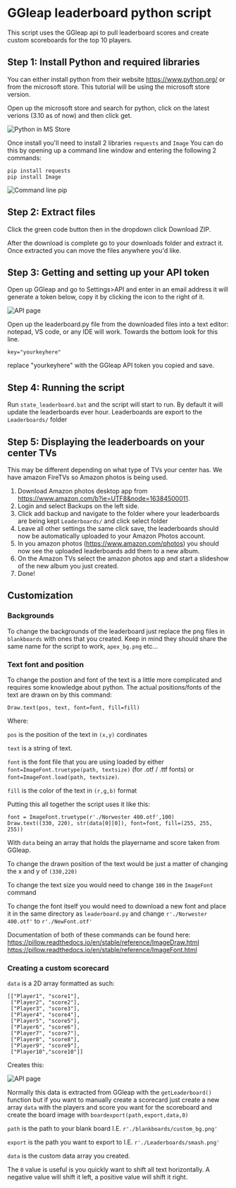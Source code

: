 # GGleap leaderboard python script

This script uses the GGleap api to pull leaderboard scores and create custom scoreboards for the top 10 players.

## Step 1: Install Python and required libraries

You can either install python from their website https://www.python.org/ or from the microsoft store. This tutorial will be using the microsoft store version.

Open up the microsoft store and search for python, click on the latest verions (3.10 as of now) and then click get.

![Python in MS Store](tutorial/MSPython.PNG)

Once install you'll need to install 2 libraries `requests` and `Image` You can do this by opening up a command line window and entering the following 2 commands:

    pip install requests
    pip install Image

![Command line pip](tutorial/CMDinstall.png)

## Step 2: Extract files

Click the green code button then in the dropdown click Download ZIP.

After the download is complete go to your downloads folder and extract it. Once extracted you can move the files anywhere you'd like.
## Step 3: Getting and setting up your API token

Open up GGleap and go to Settings>API and enter in an email address it will generate a token below, copy it by clicking the icon to the right of it.

![API page](tutorial/APIpage.jpg)

Open up the leaderboard.py file from the downloaded files into a text editor: notepad, VS code, or any IDE will work. Towards the bottom look for this line.

    key="yourkeyhere"

replace "yourkeyhere" with the GGleap API token you copied and save.

## Step 4: Running the script

Run `state_leaderboard.bat` and the script will start to run. By default it will update the leaderboards ever hour. Leaderboards are export to the `Leaderboards/` folder

## Step 5: Displaying the leaderboards on your center TVs

This may be different depending on what type of TVs your center has. We have amazon FireTVs so Amazon photos is being used.

1. Download Amazon photos desktop app from https://www.amazon.com/b?ie=UTF8&node=16384500011.
2. Login and select Backups on the left side.
3. Click add backup and navigate to the folder where your leaderboards are being kept `Leaderboards/` and click select folder
4. Leave all other settings the same click save, the leaderboards should now be automatically uploaded  to your Amazon Photos account.
5. In you amazon photos (https://www.amazon.com/photos) you should now see the uploaded leaderboards add them to a new album.
6. On the Amazon TVs select the amazon photos app and start a slideshow of the new album you just created.
7. Done!

## Customization

### Backgrounds

To change the backgrounds of the leaderboard just replace the png files in `blankboards` with ones that you created. Keep in mind they should share the same name for the script to work, `apex_bg.png` etc...

### Text font and position

To change the postion and font of the text is a little more complicated and requires some knowledge about python. The actual positions/fonts of the text are drawn on by this command:

    Draw.text(pos, text, font=font, fill=fill)

Where:

`pos` is the position of the text in `(x,y)` cordinates

`text` is a string of text.

`font` is the font file that you are using loaded by either `font=ImageFont.truetype(path, textsize)` (for .otf / .ttf fonts) or `font=ImageFont.load(path, textsize)`.

`fill` is the color of the text in `(r,g,b)` format

Putting this all together the script uses it like this:

    font = ImageFont.truetype(r'./Norwester 400.otf',100)
    Draw.text((330, 220), str(data[0][0]), font=font, fill=(255, 255, 255))
    
With `data` being an array that holds the playername and score taken from GGleap.

To change the drawn position of the text would be just a matter of changing the x and y of `(330,220)`

To change the text size you would need to change `100` in the `ImageFont` command

To change the font itself you would need to download a new font and place it in the same directory as `leaderboard.py` and change `r'./Norwester 400.otf'` to `r'./NewFont.otf'`

Documentation of both of these commands can be found here:
https://pillow.readthedocs.io/en/stable/reference/ImageDraw.html
https://pillow.readthedocs.io/en/stable/reference/ImageFont.html

### Creating a custom scorecard

`data` is a 2D array formatted as such:

    [["Player1", "score1"],
     ["Player2", "score2"],
     ["Player3", "score3"],
     ["Player4", "score4"],
     ["Player5", "score5"],
     ["Player6", "score6"],
     ["Player7", "score7"],
     ["Player8", "score8"],
     ["Player9", "score9"],
     ["Player10","score10"]]

Creates this:

![API page](tutorial/test.png)

Normally this data is extracted from GGleap with the `getLeaderboard()` function but if you want to manually create a scorecard just create a new array `data` with the players and score you want for the scoreboard and create the board image with `boardexport(path,export,data,0)`

`path` is the path to your blank board I.E. `r'./blankboards/custom_bg.png'`

`export` is the path you want to export to I.E. `r'./Leaderboards/smash.png'`

`data` is the custom data  array you created.

The `0` value is useful is you quickly want to shift all text horizontally. A negative value will shift it left, a positive value will shift it right.
